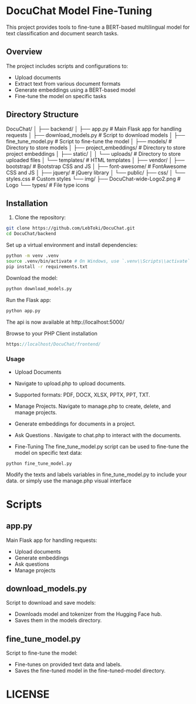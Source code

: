 # DocuChat Model Fine-Tuning

This project provides tools to fine-tune a BERT-based multilingual model for text classification and document search tasks.

## Overview

The project includes scripts and configurations to:
- Upload documents
- Extract text from various document formats
- Generate embeddings using a BERT-based model
- Fine-tune the model on specific tasks

## Directory Structure

DocuChat/
│
├── backend/
│   ├── app.py                 # Main Flask app for handling requests
│   ├── download_models.py     # Script to download models
│   ├── fine_tune_model.py     # Script to fine-tune the model
│   ├── models/                # Directory to store models
│   ├── project_embeddings/    # Directory to store project embeddings
│   ├── static/
│   │   └── uploads/           # Directory to store uploaded files
│   └── templates/             # HTML templates
│
├── vendor/
│   ├── bootstrap/             # Bootstrap CSS and JS
│   ├── font-awesome/          # FontAwesome CSS and JS
│   ├── jquery/                # jQuery library
│
└── public/
├── css/
│   └── styles.css         # Custom styles
└── img/
├── DocuChat-wide-Logo2.png # Logo
└── types/             # File type icons

## Installation

1. Clone the repository:

```bash
git clone https://github.com/LebToki/DocuChat.git
cd DocuChat/backend
```

Set up a virtual environment and install dependencies:
```bash
python -m venv .venv
source .venv/bin/activate # On Windows, use `.venv\\Scripts\\activate`
pip install -r requirements.txt
```
Download the model:
```bash
python download_models.py
```

Run the Flask app:

```bash
python app.py
```
The api is now available at http://localhost:5000/


Browse to your PHP Client installation
```php
https://localhost/DocuChat/frontend/
```

### Usage
- Upload Documents

- Navigate to upload.php to upload documents.
- Supported formats: PDF, DOCX, XLSX, PPTX, PPT, TXT.
- Manage Projects. Navigate to manage.php to create, delete, and manage projects.
- Generate embeddings for documents in a project.
- Ask Questions . Navigate to chat.php to interact with the documents.

- Fine-Tuning
The fine_tune_model.py script can be used to fine-tune the model on specific text data:
```
python fine_tune_model.py
```
Modify the texts and labels variables in fine_tune_model.py to include your data.
or simply use the manage.php visual interface

# Scripts

## app.py
Main Flask app for handling requests:

- Upload documents
- Generate embeddings
- Ask questions
- Manage projects

## download_models.py
Script to download and save models:

- Downloads model and tokenizer from the Hugging Face hub.
- Saves them in the models directory.

## fine_tune_model.py
Script to fine-tune the model:

- Fine-tunes on provided text data and labels.
- Saves the fine-tuned model in the fine-tuned-model directory.

# LICENSE
